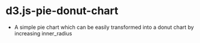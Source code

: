 # d3.js-pie-donut-chart

* A simple pie chart which can be easily transformed into a donut chart by increasing inner_radius
